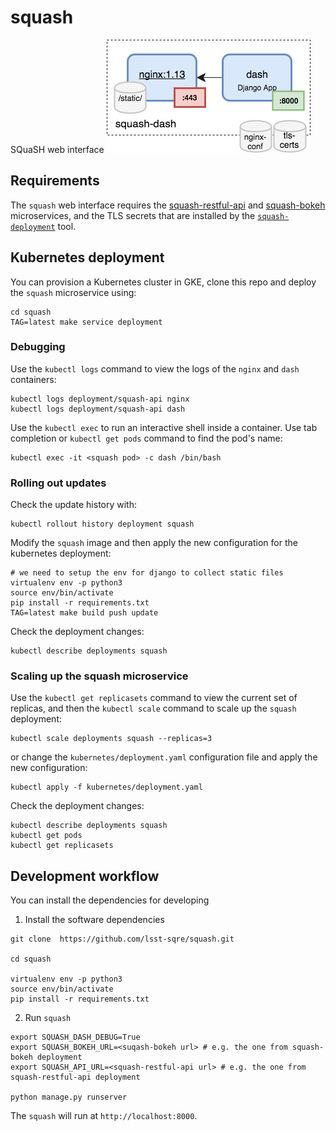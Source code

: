 # squash
SQuaSH web interface
![SQuaSH web interface](squash-dash.png)

## Requirements

The `squash` web interface requires the [squash-restful-api](https://github.com/lsst-sqre/squash-restful-api) and [squash-bokeh](https://github.com/lsst-sqre/squash-bokeh) microservices, and the TLS secrets that are installed by the
[`squash-deployment`](https://github.com/lsst-sqre/squash-deployment) tool.

## Kubernetes deployment

You can provision a Kubernetes cluster in GKE, clone this repo and deploy the `squash` microservice using:

```
cd squash
TAG=latest make service deployment
```

### Debugging

Use the `kubectl logs` command to view the logs of the `nginx` and `dash` containers:

``` 
kubectl logs deployment/squash-api nginx
kubectl logs deployment/squash-api dash
```

Use the `kubectl exec` to run an interactive shell inside a container. Use tab completion or `kubectl get pods` command 
to find the pod's name:


``` 
kubectl exec -it <squash pod> -c dash /bin/bash
```

### Rolling out updates 

Check the update history with:

```
kubectl rollout history deployment squash
```

Modify the `squash` image and then apply the new configuration for the kubernetes deployment:

```
# we need to setup the env for django to collect static files
virtualenv env -p python3
source env/bin/activate
pip install -r requirements.txt
TAG=latest make build push update
```

Check the deployment changes:
```
kubectl describe deployments squash
```

### Scaling up the squash microservice

Use the `kubectl get replicasets` command to view the current set of replicas, and then the `kubectl scale` command 
to scale up the `squash` deployment:

``` 
kubectl scale deployments squash --replicas=3
```

or change the `kubernetes/deployment.yaml` configuration file and apply the new configuration:

```
kubectl apply -f kubernetes/deployment.yaml
```

Check the deployment changes:

``` 
kubectl describe deployments squash
kubectl get pods
kubectl get replicasets
```

## Development workflow 

You can install the dependencies for developing

1. Install the software dependencies
```
git clone  https://github.com/lsst-sqre/squash.git

cd squash

virtualenv env -p python3
source env/bin/activate
pip install -r requirements.txt
```

2. Run `squash` 

```
export SQUASH_DASH_DEBUG=True
export SQUASH_BOKEH_URL=<suqash-bokeh url> # e.g. the one from squash-bokeh deployment
export SQUASH_API_URL=<squash-restful-api url> # e.g. the one from squash-restful-api deployment
 
python manage.py runserver
```

The `squash` will run at `http://localhost:8000`. 


